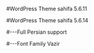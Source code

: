#WordPress Theme sahifa 5.6.11

#WordPress Theme sahifa 5.6.14

#---Full Persian support

#---Font Family  Vazir
